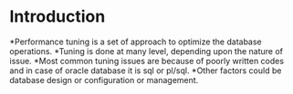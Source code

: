 # Introduction

*Performance tuning is a set of approach to optimize the database operations. 
*Tuning is done at many level, depending upon the nature of issue.
*Most common tuning issues are because of poorly written codes and in case of oracle database it is sql or pl/sql.
*Other factors could be database design or configuration or management.


